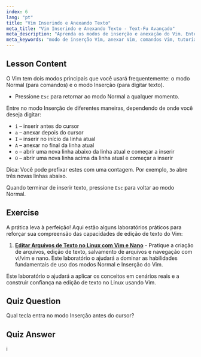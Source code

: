```yaml
---
index: 6
lang: "pt"
title: "Vim Inserindo e Anexando Texto"
meta_title: "Vim Inserindo e Anexando Texto - Text-Fu Avançado"
meta_description: "Aprenda os modos de inserção e anexação do Vim. Entenda os comandos 'i', 'a', 'I', 'A', 'o', 'O' para edição de texto eficiente. Melhore suas habilidades com Vim agora!"
meta_keywords: "modo de inserção Vim, anexar Vim, comandos Vim, tutorial Vim, editor de texto Linux, Vim para iniciantes, guia Vim, Vim 'i' 'a'"
---
```


## Lesson Content

O Vim tem dois modos principais que você usará frequentemente: o modo Normal (para comandos) e o modo Inserção (para digitar texto).

- Pressione `Esc` para retornar ao modo Normal a qualquer momento.

Entre no modo Inserção de diferentes maneiras, dependendo de onde você deseja digitar:

- `i` – inserir antes do cursor
- `a` – anexar depois do cursor
- `I` – inserir no início da linha atual
- `A` – anexar no final da linha atual
- `o` – abrir uma nova linha abaixo da linha atual e começar a inserir
- `O` – abrir uma nova linha acima da linha atual e começar a inserir

Dica: Você pode prefixar estes com uma contagem. Por exemplo, `3o` abre três novas linhas abaixo.

Quando terminar de inserir texto, pressione `Esc` para voltar ao modo Normal.

## Exercise

A prática leva à perfeição! Aqui estão alguns laboratórios práticos para reforçar sua compreensão das capacidades de edição de texto do Vim:

1. **[Editar Arquivos de Texto no Linux com Vim e Nano](https://labex.io/pt/labs/comptia-edit-text-files-in-linux-with-vim-and-nano-591076)** - Pratique a criação de arquivos, edição de texto, salvamento de arquivos e navegação com vi/vim e nano. Este laboratório o ajudará a dominar as habilidades fundamentais de uso dos modos Normal e Inserção do Vim.

Este laboratório o ajudará a aplicar os conceitos em cenários reais e a construir confiança na edição de texto no Linux usando Vim.

## Quiz Question

Qual tecla entra no modo Inserção antes do cursor?

## Quiz Answer

i
